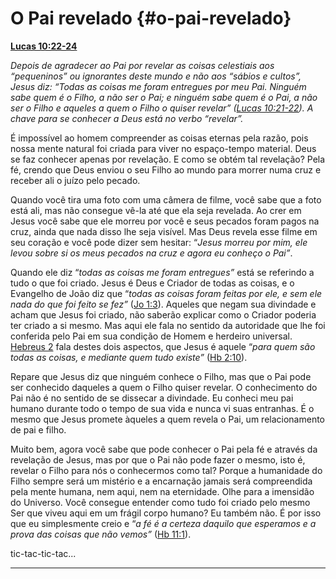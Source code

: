 # O Pai revelado {#o-pai-revelado}

[**Lucas 10:22-24**](http://bibliaonline.com.br/acf/lc/10/22-24)

_Depois de agradecer ao Pai por revelar as coisas celestiais aos “pequeninos” ou ignorantes deste mundo e não aos “sábios e cultos”, Jesus diz: “Todas as coisas me foram entregues por meu Pai. Ninguém sabe quem é o Filho, a não ser o Pai; e ninguém sabe quem é o Pai, a não ser o Filho e aqueles a quem o Filho o quiser revelar” (_[_Lucas 10:21-22_](http://bibliaonline.com.br/acf/lc/10/21-22)_). A chave para se conhecer a Deus está no verbo “revelar”._

É impossível ao homem compreender as coisas eternas pela razão, pois nossa mente natural foi criada para viver no espaço-tempo material. Deus se faz conhecer apenas por revelação. E como se obtém tal revelação? Pela fé, crendo que Deus enviou o seu Filho ao mundo para morrer numa cruz e receber ali o juízo pelo pecado.

Quando você tira uma foto com uma câmera de filme, você sabe que a foto está ali, mas não consegue vê-la até que ela seja revelada. Ao crer em Jesus você sabe que ele morreu por você e seus pecados foram pagos na cruz, ainda que nada disso lhe seja visível. Mas Deus revela esse filme em seu coração e você pode dizer sem hesitar: “_Jesus morreu por mim, ele levou sobre si os meus pecados na cruz e agora eu conheço o Pai”_.

Quando ele diz “_todas as coisas me foram entregues”_ está se referindo a tudo o que foi criado. Jesus é Deus e Criador de todas as coisas, e o Evangelho de João diz que “_todas as coisas foram feitas por ele, e sem ele nada do que foi feito se fez”_ ([Jo 1:3](http://bibliaonline.com.br/acf/jo/1/3)). Aqueles que negam sua divindade e acham que Jesus foi criado, não saberão explicar como o Criador poderia ter criado a si mesmo. Mas aqui ele fala no sentido da autoridade que lhe foi conferida pelo Pai em sua condição de Homem e herdeiro universal. [Hebreus 2](http://bibliaonline.com.br/acf/hb/2) fala destes dois aspectos, que Jesus é aquele “_para quem são todas as coisas, e mediante quem tudo existe”_ ([Hb 2:10](http://bibliaonline.com.br/acf/hb/2/10)).

Repare que Jesus diz que ninguém conhece o Filho, mas que o Pai pode ser conhecido daqueles a quem o Filho quiser revelar. O conhecimento do Pai não é no sentido de se dissecar a divindade. Eu conheci meu pai humano durante todo o tempo de sua vida e nunca vi suas entranhas. É o mesmo que Jesus promete àqueles a quem revela o Pai, um relacionamento de pai e filho.

Muito bem, agora você sabe que pode conhecer o Pai pela fé e através da revelação de Jesus, mas por que o Pai não pode fazer o mesmo, isto é, revelar o Filho para nós o conhecermos como tal? Porque a humanidade do Filho sempre será um mistério e a encarnação jamais será compreendida pela mente humana, nem aqui, nem na eternidade. Olhe para a imensidão do Universo. Você consegue entender como tudo foi criado pelo mesmo Ser que viveu aqui em um frágil corpo humano? Eu também não. É por isso que eu simplesmente creio e “_a fé é a certeza daquilo que esperamos e a prova das coisas que não vemos”_ ([Hb 11:1](http://bibliaonline.com.br/acf/hb/11/1)).

tic-tac-tic-tac...

*****